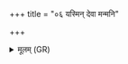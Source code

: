 +++
title = "०६ यस्मिन् देवा मन्मनि"

+++
<details><summary>मूलम् (GR)</summary>

यस्मिन् देवा मन्मनि संचरन्त्य्  
अपाच्ये त्ये न वयम् अस्य विद्म ।  
मित्रो नो अत्रादितिर् अनागान्  
सविता देवो वरुणाय वोचत् ॥
</details>